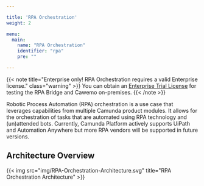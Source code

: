 ```yaml
---

title: 'RPA Orchestration'
weight: 2

menu:
  main:
    name: "RPA Orchestration"
    identifier: "rpa"
    pre: ""

---
```


{{< note title="Enterprise only! RPA Orchestration requires a valid Enterprise license." class="warning" >}}
You can obtain an [Enterprise Trial License](https://camunda.com/download/enterprise/) for testing the RPA Bridge and Cawemo on-premises.
{{< /note >}}

Robotic Process Automation (RPA) orchestration is a use case that leverages capabilities from multiple Camunda product modules. It allows for the orchestration of tasks that are automated using RPA technology and (un)attended bots. Currently, Camunda Platform actively supports UiPath and Automation Anywhere but more RPA vendors will be supported in future versions.

## Architecture Overview

{{< img src="img/RPA-Orchestration-Architecture.svg" title="RPA Orchestration Architecture" >}}
